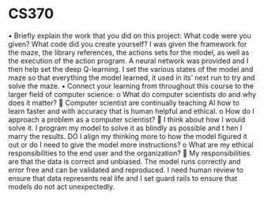 # CS370

•	Briefly explain the work that you did on this project: What code were you given? What code did you create yourself?
I was given the framework for the maze, the library references, the actions sets for the model, as well as the execution of the action program. A neural network was provided and I then help set the deep Q-learning.  I set the various states of the model and maze so that everything the model learned, it used in its’ next run to try and solve the maze.
•	Connect your learning from throughout this course to the larger field of computer science:
o	What do computer scientists do and why does it matter?
	Computer scientist are continually teaching AI how to learn faster and with accuracy that is human helpful and ethical.
o	How do I approach a problem as a computer scientist?
	I think about how I would solve it. I program my model to solve it as blindly as possible and t hen I marry the results. DO I align my thinking more to how the model figured it out or do I need to give the model more instructions?
o	What are my ethical responsibilities to the end user and the organization?
	My responsibilities are that the data is correct and unbiased. The model runs correctly and error free and can be validated and reproduced. I need human review to ensure that data represents real life and I set guard rails to ensure that models do not act unexpectedly.

